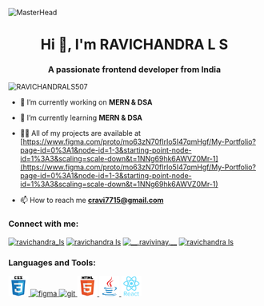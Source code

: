 ![MasterHead](https://repository-images.githubusercontent.com/588181932/e36ec678-7984-4cdd-8e4c-a3932772ff8e)

<h1 align="center">Hi 👋, I'm RAVICHANDRA L S</h1>
<h3 align="center">A passionate frontend developer from India</h3>

<p align="left"> <img src="https://komarev.com/ghpvc/?username=RAVICHANDRALS507&label=Profile%20views&color=0e75b6&style=flat" alt="RAVICHANDRALS507" /> </p>


- 🔭 I’m currently working on **MERN & DSA**

- 🌱 I’m currently learning **MERN & DSA**

- 👨‍💻 All of my projects are available at [https://www.figma.com/proto/mo63zN70fIrIo5I47qmHgf/My-Portfolio?page-id=0%3A1&node-id=1-3&starting-point-node-id=1%3A3&scaling=scale-down&t=1NNg69hk6AWVZ0Mr-1](https://www.figma.com/proto/mo63zN70fIrIo5I47qmHgf/My-Portfolio?page-id=0%3A1&node-id=1-3&starting-point-node-id=1%3A3&scaling=scale-down&t=1NNg69hk6AWVZ0Mr-1)

- 📫 How to reach me **cravi7715@gmail.com**

<h3 align="left">Connect with me:</h3>
<p align="left">
<a href="https://twitter.com/ravichandra_ls" target="blank"><img align="center" src="https://raw.githubusercontent.com/rahuldkjain/github-profile-readme-generator/master/src/images/icons/Social/twitter.svg" alt="ravichandra_ls" height="30" width="40" /></a>
<a href="https://linkedin.com/in/ravichandra ls" target="blank"><img align="center" src="https://raw.githubusercontent.com/rahuldkjain/github-profile-readme-generator/master/src/images/icons/Social/linked-in-alt.svg" alt="ravichandra ls" height="30" width="40" /></a>
<a href="https://instagram.com/__.ravivinay.__" target="blank"><img align="center" src="https://raw.githubusercontent.com/rahuldkjain/github-profile-readme-generator/master/src/images/icons/Social/instagram.svg" alt="__.ravivinay.__" height="30" width="40" /></a>
<a href="https://www.hackerrank.com/ravichandra ls" target="blank"><img align="center" src="https://raw.githubusercontent.com/rahuldkjain/github-profile-readme-generator/master/src/images/icons/Social/hackerrank.svg" alt="ravichandra ls" height="30" width="40" /></a>
</p>

<h3 align="left">Languages and Tools:</h3>
<p align="left"> <a href="https://www.w3schools.com/css/" target="_blank" rel="noreferrer"> <img src="https://raw.githubusercontent.com/devicons/devicon/master/icons/css3/css3-original-wordmark.svg" alt="css3" width="40" height="40"/> </a> <a href="https://www.figma.com/" target="_blank" rel="noreferrer"> <img src="https://www.vectorlogo.zone/logos/figma/figma-icon.svg" alt="figma" width="40" height="40"/> </a> <a href="https://git-scm.com/" target="_blank" rel="noreferrer"> <img src="https://www.vectorlogo.zone/logos/git-scm/git-scm-icon.svg" alt="git" width="40" height="40"/> </a> <a href="https://www.w3.org/html/" target="_blank" rel="noreferrer"> <img src="https://raw.githubusercontent.com/devicons/devicon/master/icons/html5/html5-original-wordmark.svg" alt="html5" width="40" height="40"/> </a> <a href="https://www.java.com" target="_blank" rel="noreferrer"> <img src="https://raw.githubusercontent.com/devicons/devicon/master/icons/java/java-original.svg" alt="java" width="40" height="40"/> </a> <a href="https://reactjs.org/" target="_blank" rel="noreferrer"> <img src="https://raw.githubusercontent.com/devicons/devicon/master/icons/react/react-original-wordmark.svg" alt="react" width="40" height="40"/> </a> </p>
